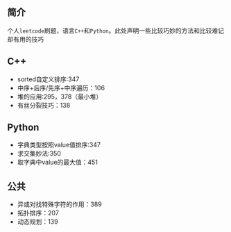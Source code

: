 ## 简介

个人`leetcode`刷题，语言`C++`和`Python`。此处声明一些比较巧妙的方法和比较难记却有用的技巧

## C++

- sorted自定义排序:347
- 中序+后序/先序+中序遍历：106
- 堆的应用:295，378（最小堆）
- 有丝分裂技巧：138



## Python

- 字典类型按照value值排序:347
- 求交集妙法:350
- 取字典中value的最大值：451

## 公共

- 异或对找特殊字符的作用：389
- 拓扑排序：207
- 动态规划：139